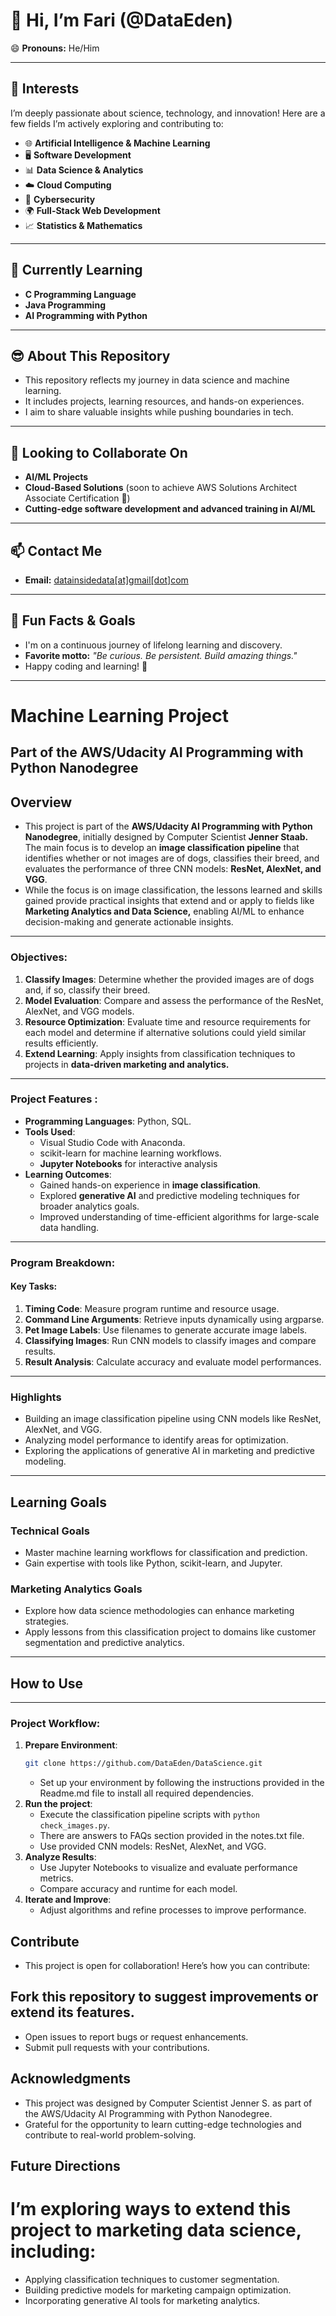 # 👋 Hi, I’m Fari (@DataEden)  
😄 **Pronouns:** He/Him  

---

## 👀 **Interests**  
I’m deeply passionate about science, technology, and innovation! Here are a few fields I’m actively exploring and contributing to:  

- 🌐 **Artificial Intelligence & Machine Learning**  
- 🖥️ **Software Development**  
- 📊 **Data Science & Analytics**  
- ☁️ **Cloud Computing**  
- 🔐 **Cybersecurity**  
- 🌍 **Full-Stack Web Development**  
- 📈 **Statistics & Mathematics**  

---

## 🌱 **Currently Learning**  
- **C Programming Language**  
- **Java Programming**  
- **AI Programming with Python**  

---

## 😎 **About This Repository**  
- This repository reflects my journey in data science and machine learning.  
- It includes projects, learning resources, and hands-on experiences.  
- I aim to share valuable insights while pushing boundaries in tech.  

---

## 💞️ **Looking to Collaborate On**  
- **AI/ML Projects**  
- **Cloud-Based Solutions** (soon to achieve AWS Solutions Architect Associate Certification 🎉)  
- **Cutting-edge software development and advanced training in AI/ML**  

---

## 📫 **Contact Me**  
- **Email:** [datainsidedata[at]gmail[dot]com](mailto:datainsidedat@gmail.com)  

---

## 🤩 **Fun Facts & Goals**  
- I'm on a continuous journey of lifelong learning and discovery.  
- **Favorite motto:** _"Be curious. Be persistent. Build amazing things."_  
- Happy coding and learning! 🚀  

---

# **Machine Learning Project**  
**Part of the AWS/Udacity AI Programming with Python Nanodegree**  
---
## **Overview**  
- This project is part of the **AWS/Udacity AI Programming with Python Nanodegree**, initially designed by Computer Scientist **Jenner Staab.**
  The main focus is to develop an **image classification pipeline** that identifies whether or not images are of dogs, classifies their breed, and 
  evaluates the performance of three CNN models: **ResNet, AlexNet, and VGG**.  
- While the focus is on image classification, the lessons learned and skills gained provide practical insights that extend and or apply to fields like
  **Marketing Analytics and Data Science,** enabling AI/ML to enhance decision-making and generate actionable insights.  
---
### Objectives:
1. **Classify Images**: Determine whether the provided images are of dogs and, if so, classify their breed.
2. **Model Evaluation**: Compare and assess the performance of the ResNet, AlexNet, and VGG models.
3. **Resource Optimization**: Evaluate time and resource requirements for each model and determine if alternative solutions could yield similar results efficiently.
4. **Extend Learning**: Apply insights from classification techniques to projects in **data-driven marketing and analytics.**
---
### **Project Features** :
- **Programming Languages**: Python, SQL.
- **Tools Used**:
  - Visual Studio Code with Anaconda.
  - scikit-learn for machine learning workflows.
  - **Jupyter Notebooks** for interactive analysis  
- **Learning Outcomes**:
  - Gained hands-on experience in **image classification**.
  - Explored **generative AI** and predictive modeling techniques for broader analytics goals.
  - Improved understanding of time-efficient algorithms for large-scale data handling.
---
### Program Breakdown:
#### Key Tasks:
1. **Timing Code**: Measure program runtime and resource usage.
2. **Command Line Arguments**: Retrieve inputs dynamically using argparse.
3. **Pet Image Labels**: Use filenames to generate accurate image labels.
4. **Classifying Images**: Run CNN models to classify images and compare results.
5. **Result Analysis**: Calculate accuracy and evaluate model performances.
---
### **Highlights**  
- Building an image classification pipeline using CNN models like ResNet, AlexNet, and VGG.  
- Analyzing model performance to identify areas for optimization.  
- Exploring the applications of generative AI in marketing and predictive modeling.  
---

## **Learning Goals**  

### **Technical Goals**  
- Master machine learning workflows for classification and prediction.  
- Gain expertise with tools like Python, scikit-learn, and Jupyter.  

### **Marketing Analytics Goals**  
- Explore how data science methodologies can enhance marketing strategies.  
- Apply lessons from this classification project to domains like customer segmentation and predictive analytics.  

---

## **How to Use**  
---
### Project Workflow:
1. **Prepare Environment**:
    ```bash
   git clone https://github.com/DataEden/DataScience.git
    ```
   - Set up your environment by following the instructions provided in the Readme.md file to install all required dependencies.
2. **Run the project**:
   - Execute the classification pipeline scripts with `python check_images.py`.
   - There are answers to FAQs section provided in the notes.txt file.
   - Use provided CNN models: ResNet, AlexNet, and VGG.
3. **Analyze Results**:
   - Use Jupyter Notebooks to visualize and evaluate performance metrics.
   - Compare accuracy and runtime for each model.
4. **Iterate and Improve**:
   - Adjust algorithms and refine processes to improve performance.

## **Contribute**
- This project is open for collaboration! Here’s how you can contribute:

## **Fork this repository to suggest improvements or extend its features.**
- Open issues to report bugs or request enhancements.
- Submit pull requests with your contributions.

## **Acknowledgments**
- This project was designed by Computer Scientist Jenner S. as part of the AWS/Udacity AI Programming with Python Nanodegree.
- Grateful for the opportunity to learn cutting-edge technologies and contribute to real-world problem-solving.

## **Future Directions**
# **I’m exploring ways to extend this project to marketing data science, including:**
- Applying classification techniques to customer segmentation.
- Building predictive models for marketing campaign optimization.
- Incorporating generative AI tools for marketing analytics.
